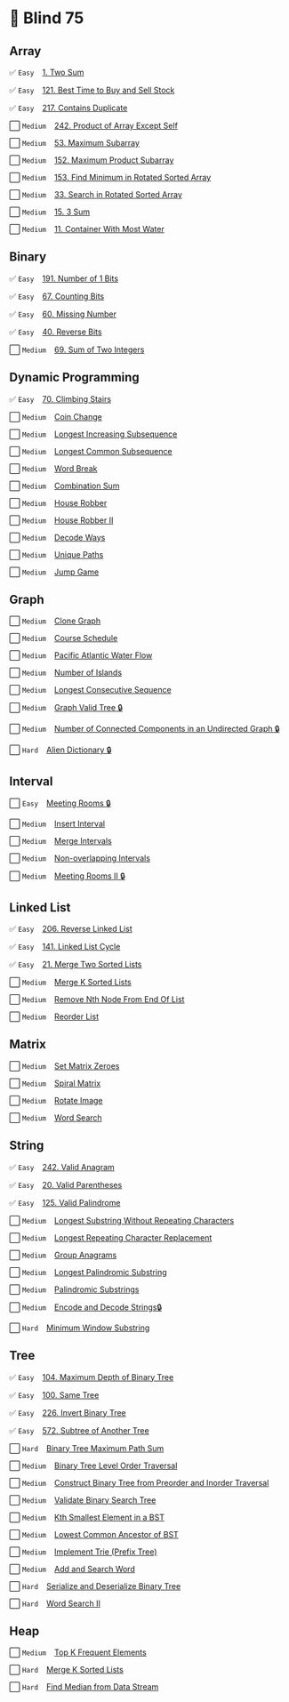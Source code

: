 # 🧠  Blind 75
## Array
✅ `Easy` &ensp; [1. Two Sum](https://leetcode.com/problems/two-sum/) 

✅ `Easy` &ensp; [121. Best Time to Buy and Sell Stock](https://leetcode.com/problems/best-time-to-buy-and-sell-stock/) 

✅ `Easy` &ensp; [217. Contains Duplicate](https://leetcode.com/problems/contains-duplicate/) 

⬜ `Medium` &ensp; [242. Product of Array Except Self](https://leetcode.com/problems/product-of-array-except-self/)

⬜ `Medium` &ensp; [53. Maximum Subarray](https://leetcode.com/problems/maximum-subarray/)

⬜ `Medium` &ensp; [152. Maximum Product Subarray](https://leetcode.com/problems/maximum-product-subarray/)

⬜ `Medium` &ensp; [153. Find Minimum in Rotated Sorted Array](https://leetcode.com/problems/find-minimum-in-rotated-sorted-array/)

⬜ `Medium` &ensp; [33. Search in Rotated Sorted Array](https://leetcode.com/problems/search-in-rotated-sorted-array/)

⬜ `Medium` &ensp; [15. 3 Sum](https://leetcode.com/problems/3sum/)

⬜ `Medium` &ensp; [11. Container With Most Water](https://leetcode.com/problems/container-with-most-water/)

## Binary

✅ `Easy` &ensp; [191. Number of 1 Bits](https://leetcode.com/problems/number-of-1-bits) 

✅ `Easy` &ensp; [67. Counting Bits](https://leetcode.com/problems/counting-bits) 

✅ `Easy` &ensp; [60. Missing Number](https://leetcode.com/problems/missing-number) 

✅ `Easy` &ensp; [40. Reverse Bits](https://leetcode.com/problems/reverse-bits) 

⬜ `Medium` &ensp; [69. Sum of Two Integers](https://leetcode.com/problems/sum-of-two-integers)

## Dynamic Programming

✅ `Easy` &ensp; [70. Climbing Stairs](https://leetcode.com/problems/climbing-stairs/) 

⬜ `Medium` &ensp; [Coin Change]()

⬜ `Medium` &ensp; [Longest Increasing Subsequence]() 

⬜ `Medium` &ensp; [Longest Common Subsequence]()

⬜ `Medium` &ensp; [Word Break]()

⬜ `Medium` &ensp; [Combination Sum]()

⬜ `Medium` &ensp; [House Robber]()

⬜ `Medium` &ensp; [House Robber II]()

⬜ `Medium` &ensp; [Decode Ways]()

⬜ `Medium` &ensp; [Unique Paths]()

⬜ `Medium` &ensp; [Jump Game]()

## Graph

⬜ `Medium` &ensp; [Clone Graph]()

⬜ `Medium` &ensp; [Course Schedule]()

⬜ `Medium` &ensp; [Pacific Atlantic Water Flow]()

⬜ `Medium` &ensp; [Number of Islands]()

⬜ `Medium` &ensp; [Longest Consecutive Sequence]()

⬜ `Medium` &ensp; [Graph Valid Tree 🔒](https://www.lintcode.com/problem/178/)

⬜ `Medium` &ensp; [Number of Connected Components in an Undirected Graph 🔒](https://www.lintcode.com/problem/591/)

⬜ `Hard` &ensp; [Alien Dictionary 🔒](https://www.lintcode.com/problem/892/)

## Interval

⬜ `Easy` &ensp; [Meeting Rooms 🔒](https://www.lintcode.com/problem/920/) 

⬜ `Medium` &ensp; [Insert Interval]()

⬜ `Medium` &ensp; [Merge Intervals]()

⬜ `Medium` &ensp; [Non-overlapping Intervals]()

⬜ `Medium` &ensp; [Meeting Rooms II 🔒](https://www.lintcode.com/problem/919/)

## Linked List

✅ `Easy` &ensp; [206. Reverse Linked List](https://leetcode.com/problems/reverse-linked-list) 

✅ `Easy` &ensp; [141. Linked List Cycle](https://leetcode.com/problems/linked-list-cycle/) 

✅ `Easy` &ensp; [21. Merge Two Sorted Lists](https://leetcode.com/problems/merge-two-sorted-lists/) 

⬜ `Medium` &ensp; [Merge K Sorted Lists]()

⬜ `Medium` &ensp; [Remove Nth Node From End Of List]()

⬜ `Medium` &ensp; [Reorder List]()

## Matrix

⬜ `Medium` &ensp; [Set Matrix Zeroes]()

⬜ `Medium` &ensp; [Spiral Matrix]()

⬜ `Medium` &ensp; [Rotate Image]()

⬜ `Medium` &ensp; [Word Search]()

## String

✅ `Easy` &ensp; [242. Valid Anagram](https://leetcode.com/problems/valid-anagram/) 

✅ `Easy` &ensp; [20. Valid Parentheses](https://leetcode.com/problems/valid-parentheses/) 

✅ `Easy` &ensp; [125. Valid Palindrome](https://leetcode.com/problems/valid-palindrome/) 

⬜ `Medium` &ensp; [Longest Substring Without Repeating Characters]()

⬜ `Medium` &ensp; [Longest Repeating Character Replacement]()

⬜ `Medium` &ensp; [Group Anagrams]()

⬜ `Medium` &ensp; [Longest Palindromic Substring]()

⬜ `Medium` &ensp; [Palindromic Substrings]()

⬜ `Medium` &ensp; [Encode and Decode Strings🔒](https://www.lintcode.com/problem/659/)

⬜ `Hard` &ensp; [Minimum Window Substring]()

## Tree

✅ `Easy` &ensp; [104. Maximum Depth of Binary Tree](https://leetcode.com/problems/maximum-depth-of-binary-tree) 

✅ `Easy` &ensp; [100. Same Tree](https://leetcode.com/problems/same-tree) 

✅ `Easy` &ensp; [226. Invert Binary Tree](https://leetcode.com/problems/invert-binary-tree) 

✅ `Easy` &ensp; [572. Subtree of Another Tree](https://leetcode.com/problems/subtree-of-another-tree) 

⬜ `Hard` &ensp; [Binary Tree Maximum Path Sum]()

⬜ `Medium` &ensp; [Binary Tree Level Order Traversal]()

⬜ `Medium` &ensp; [Construct Binary Tree from Preorder and Inorder Traversal]()

⬜ `Medium` &ensp; [Validate Binary Search Tree]()

⬜ `Medium` &ensp; [Kth Smallest Element in a BST]()

⬜ `Medium` &ensp; [Lowest Common Ancestor of BST]()

⬜ `Medium` &ensp; [Implement Trie (Prefix Tree)]()

⬜ `Medium` &ensp; [Add and Search Word]()

⬜ `Hard` &ensp; [Serialize and Deserialize Binary Tree]()

⬜ `Hard` &ensp; [Word Search II]()

## Heap

⬜ `Medium` &ensp; [Top K Frequent Elements]()

⬜ `Hard` &ensp; [Merge K Sorted Lists]()

⬜ `Hard` &ensp; [Find Median from Data Stream]()